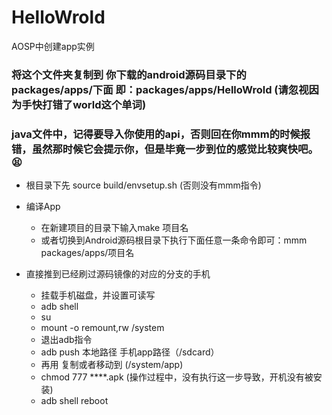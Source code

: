 # HelloWrold
AOSP中创建app实例
### 将这个文件夹复制到 你下载的android源码目录下的 packages/apps/下面 即：packages/apps/HelloWrold   (请忽视因为手快打错了world这个单词)


### java文件中，记得要导入你使用的api，否则回在你mmm的时候报错，虽然那时候它会提示你，但是毕竟一步到位的感觉比较爽快吧。😫


- 根目录下先 source build/envsetup.sh  (否则没有mmm指令)

- 编译App
  - 在新建项目的目录下输入make 项目名
  - 或者切换到Android源码根目录下执行下面任意一条命令即可：mmm packages/apps/项目名

- 直接推到已经刷过源码镜像的对应的分支的手机

  -  挂载手机磁盘，并设置可读写
  -  adb shell
  -  su 
  -  mount -o remount,rw /system  
  -  退出adb指令
  -  adb push 本地路径  手机app路径（/sdcard）
  -  再用 复制或者移动到 (/system/app)  
  - chmod 777 ****.apk (操作过程中，没有执行这一步导致，开机没有被安装)
  -  adb shell reboot  
